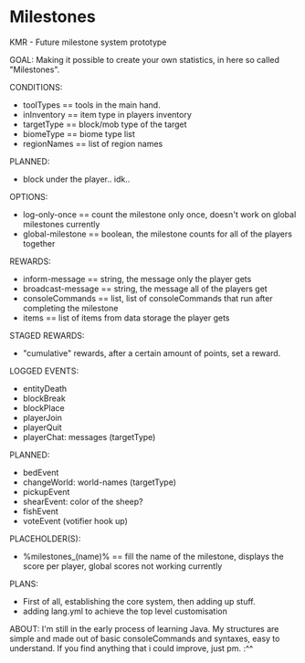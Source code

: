 # Milestones
KMR - Future milestone system prototype

GOAL:
  Making it possible to create your own statistics, in here so called "Milestones".
  
CONDITIONS:
  - toolTypes == tools in the main hand.
  - inInventory == item type in players inventory
  - targetType == block/mob type of the target
  - biomeType == biome type list
  - regionNames == list of region names

 PLANNED:
  - block under the player.. idk..

OPTIONS:
  - log-only-once == count the milestone only once, doesn't work on global milestones currently
  - global-milestone == boolean, the milestone counts for all of the players together

REWARDS:
  - inform-message == string, the message only the player gets
  - broadcast-message == string, the message all of the players get
  - consoleCommands == list<string>, list of consoleCommands that run after completing the milestone
  - items == list of items from data storage the player gets

 STAGED REWARDS:
  - "cumulative" rewards, after a certain amount of points, set a reward.
  
LOGGED EVENTS:
  - entityDeath
  - blockBreak
  - blockPlace
  - playerJoin
  - playerQuit
  - playerChat: messages (targetType)

PLANNED:
  - bedEvent
  - changeWorld: world-names (targetType)
  - pickupEvent
  - shearEvent: color of the sheep?
  - fishEvent
  - voteEvent (votifier hook up)

PLACEHOLDER(S):
  - %milestones_(name)% == fill the name of the milestone, displays the score per player, global scores not working currently

PLANS:
  - First of all, establishing the core system, then adding up stuff.
  - adding lang.yml to achieve the top level customisation

ABOUT:
  I'm still in the early process of learning Java. My structures are simple and made out of basic consoleCommands and syntaxes, easy to understand.
  If you find anything that i could improve, just pm. :^^
